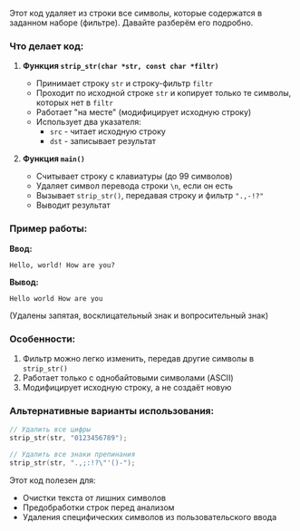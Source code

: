 Этот код удаляет из строки все символы, которые содержатся в заданном наборе (фильтре). Давайте разберём его подробно.

### Что делает код:
1. **Функция `strip_str(char *str, const char *filtr)`**
   - Принимает строку `str` и строку-фильтр `filtr`
   - Проходит по исходной строке `str` и копирует только те символы, которых нет в `filtr`
   - Работает "на месте" (модифицирует исходную строку)
   - Использует два указателя:
     - `src` - читает исходную строку
     - `dst` - записывает результат

2. **Функция `main()`**
   - Считывает строку с клавиатуры (до 99 символов)
   - Удаляет символ перевода строки `\n`, если он есть
   - Вызывает `strip_str()`, передавая строку и фильтр `".,-!?"`
   - Выводит результат

### Пример работы:
**Ввод:**
```
Hello, world! How are you?
```
**Вывод:**
```
Hello world How are you
```
(Удалены запятая, восклицательный знак и вопросительный знак)

### Особенности:
1. Фильтр можно легко изменить, передав другие символы в `strip_str()`
2. Работает только с однобайтовыми символами (ASCII)
3. Модифицирует исходную строку, а не создаёт новую

### Альтернативные варианты использования:
```c
// Удалить все цифры
strip_str(str, "0123456789");

// Удалить все знаки препинания
strip_str(str, ".,;:!?\"'()-");
```

Этот код полезен для:
- Очистки текста от лишних символов
- Предобработки строк перед анализом
- Удаления специфических символов из пользовательского ввода